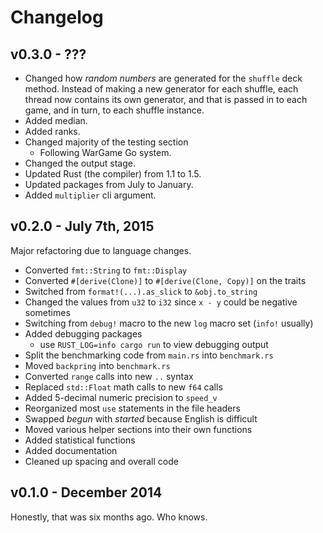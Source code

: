 Changelog
=========

v0.3.0 - ???
-------

- Changed how *random numbers* are generated for the `shuffle` deck method. Instead of making a new generator for each shuffle, each thread now contains its own generator, and that is passed in to each game, and in turn, to each shuffle instance.
- Added median.
- Added ranks.
- Changed majority of the testing section
  - Following WarGame Go system.
- Changed the output stage.
- Updated Rust (the compiler) from 1.1 to 1.5.
- Updated packages from July to January.
- Added `multiplier` cli argument.

v0.2.0 - July 7th, 2015
-------

Major refactoring due to language changes.

- Converted `fmt::String` to `fmt::Display`
- Converted `#[derive(Clone)]` to `#[derive(Clone, Copy)]` on the traits
- Switched from `format!(...).as_slick` to `&obj.to_string`
- Changed the values from `u32` to `i32` since `x - y` could be negative sometimes
- Switching from `debug!` macro to the new `log` macro set (`info!` usually)
- Added debugging packages
    - use `RUST_LOG=info cargo run` to view debugging output
- Split the benchmarking code from `main.rs` into `benchmark.rs`
- Moved `backpring` into `benchmark.rs`
- Converted `range` calls into new `..` syntax
- Replaced `std::Float` math calls to new `f64` calls
- Added 5-decimal numeric precision to `speed_v`
- Reorganized most `use` statements in the file headers
- Swapped *begun* with *started* because English is difficult
- Moved various helper sections into their own functions
- Added statistical functions
- Added documentation
- Cleaned up spacing and overall code


v0.1.0 - December 2014
-------

Honestly, that was six months ago. Who knows.
